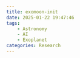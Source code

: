 ```yaml
---
title: exomoon-init
date: 2025-01-22 19:47:46
tags:
    - Astronomy
    - AI
    - Exoplanet
categories: Research
---
```

